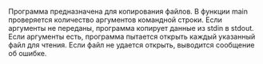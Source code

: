 Программа предназначена для копирования файлов.
В функции main проверяется количество аргументов командной строки.
 Если аргументы не переданы, программа копирует данные из stdin в stdout.
 Если аргументы есть, программа пытается открыть каждый указанный файл для чтения.
 Если файл не удается открыть, выводится сообщение об ошибке.
